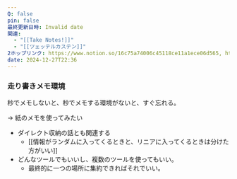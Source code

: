 ```yaml
---
Q: false
pin: false
最終更新日時: Invalid date
関連:
  - "[[Take Notes!]]"
  - "[[ツェッテルカステン]]"
2ホップリンク: https://www.notion.so/16c75a74006c45118ce11a1ece06d565, https://www.notion.so/f70ff87543654b5d8055e58910345f23,https://www.notion.so/16c75a74006c45118ce11a1ece06d565, https://www.notion.so/1757c65d4571409d9e521b6cbac7c2a9, https://www.notion.so/37dc6fa32cfe48cdb6ee6c64ce354faa, https://www.notion.so/867aff5c2797492caa1121f3897725b3, https://www.notion.so/b86c546584f542cc9eb8942de211474e, https://www.notion.so/de1a387e8d794b6f838965678c58c1f7, https://www.notion.so/f70ff87543654b5d8055e58910345f23, https://www.notion.so/fd84e2adb42e4117a5d6424a9fbbcc54
date: 2024-12-27T22:36
---
```

### 走り書きメモ環境

秒でメモしないと、秒でメモする環境がないと、すぐ忘れる。

→ 紙のメモを使ってみたい

  

- ダイレクト収納の話とも関連する
    - [[情報がランダムに入ってくるときと、リニアに入ってくるときは分けた方がいい]]
- どんなツールでもいいし、複数のツールを使ってもいい。
    - 最終的に一つの場所に集約できればそれでいい。